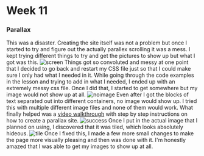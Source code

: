 # Week 11
### Parallax
This was a disaster.  Creating the site itself was not a problem but once
I started to try and figure out the actually parallex scrolling it was a mess.
I kept trying different things to try and get the pictures to show up but what
I got was this.
![screen](img/screen.png)
Things got so convoluted and messy at one point that I decided to go back and restart my CSS file just so that I could make sure I only had what I needed in it.  While going through the code examples in the lesson and trying to add in what I needed, I ended up with an extremely messy css file.  Once I did that, I started to get somewhere but my image would not show up at all.
![noimage](img/noimage.png)
Even after I got the blocks of text separated out into different containers, no image would show up.  I tried this with multiple different image files and none of them would work.
What finally helped was a <a href = "https://www.youtube.com/watch?v=on7p8oqfv80">video walkthrough</a> with step by step instructions on how to create a parallax site.
![success](img/success.png)
Once I put in the actual image that I planned on using, I discovered that it was tiled, which looks absolutely hideous.
![tile](img/tile.png)
Once I fixed this, I made a few more small changes to make the page more visually pleasing and then was done with it.  I'm honestly amazed that I was able to get my images to show up at all.
